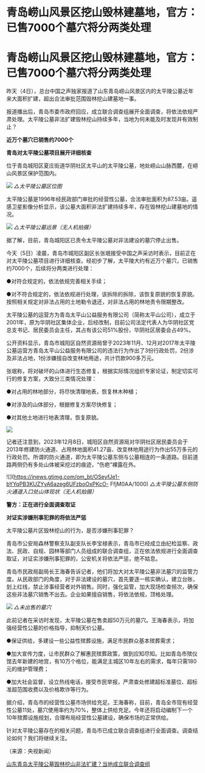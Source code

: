 # 青岛崂山风景区挖山毁林建墓地，官方：已售7000个墓穴将分两类处理

# 青岛崂山风景区挖山毁林建墓地，官方：已售7000个墓穴将分两类处理

昨天（4日），总台中国之声独家报道了山东青岛崂山风景区内的太平陵公墓近年来大面积扩建，超出合法审批范围毁林挖山建墓地一事。

报道播出后，青岛市委市政府回应，成立联合调查组展开全面调查，将依法依规严肃处理。太平陵公墓非法扩建毁林挖山持续多年，当地为何未能及时发现并有效制止？

**近万个墓穴已销售约7000个**

**青岛对太平陵公墓项目展开详细核查**

位于青岛城阳区夏庄街道华阴社区太平山的太平陵公墓，地处崂山山脉西麓，在崂山风景区保护范围内。

![](https://inews.gtimg.com/om_bt/OQZMbtpvcm6FhXeaABdAlCAJAujrmfLiS7Xe9feBlj6AMAA/1000)
_△太平陵公墓区位图_

太平陵公墓是1996年经民政部门审批的经营性公墓，合法审批面积为87.53亩。遥感卫星影像分析显示，该公墓大面积非法扩建持续多年，存在毁林挖山建墓地的情况。

![](https://inews.gtimg.com/om_bt/OrHvhfc9nwAvtadxUZ36hkdOaVRSKJkekVs_7A2PajQogAA/1000)
_△太平陵公墓远景（无人机拍摄）_

据了解，目前，青岛城阳区已责令太平陵公墓对非法建设的墓穴停止出售。

今天（5日）凌晨，青岛市城阳区副区长张珉接受中国之声采访时表示，目前正在对太平陵公墓项目进行详细核查。经初步了解，太平陵大约有近万个墓穴，已销售约7000个，后续将分两类进行处理：

●对符合规定的，依法依规完善相关手续；

●对不符合规定的，依法依规进行处理，该拆除的拆除，该恢复原貌的恢复原貌。按照相关规定对非法占用的土地勒令退还，对非法占用的林地责令限期整改。

太平陵公墓的运营方为青岛太平山公益服务有限公司（简称太平山公司），成立于2001年，原为华阴社区集体企业，后经改制，目前公司法定代表人为华阴社区党总支书记、居民委员会主任，其占有该公司51%股份，华阴社区居委会占49%。

公开资料显示，青岛市城阳区自然资源局曾于2023年11月、12月对2017年太平陵公墓运营方青岛太平山公益服务有限公司的违法行为作出了3份行政处罚，2份涉及非法占地，1份涉嫌擅自改变林地用途，共计罚款900多万元。

张珉称，将对破坏的山体进行生态修复，根据实际情况组织专家论证，制定切实可行的修复方案，大致分三类情况处理：

●对占用的林地部分，将尽快清理地表，恢复林木种植；

●对涉及的山体部分，根据修复方案尽快修复；

●对其他土地进行地表清理，恢复原貌。

![](https://inews.gtimg.com/om_bt/O01XHMxppBZWs1mgusAnEADZDqCmOPikd8unvxMb3-tkIAA/1000)

记者还注意到，2023年12月8日，城阳区自然资源局对华阴社区居民委员会于2013年修建防火通道、占用林地面积41.27亩、改变林地用途行为作出55万多元的行政处罚。所谓的防火通道，即为太平陵公墓东侧与公墓相连的一条道路。目前道路两侧仍有多处山体被采挖过的痕迹，“伤疤”裸露在外。

![](https://inews.gtimg.com/om_bt/OSeyfJe1-bYYqPB3KUZYyA6azeg6UFzboOxPKcO-
FfjM0AA/1000) _△太平陵公墓东侧防火通道入口处山体现状（无人机拍摄）_

**警方：正在进行全面调查取证**

**对证实涉嫌刑事犯罪的将依法严惩**

太平陵公墓片区毁林挖山的行为，是否涉嫌刑事犯罪？

青岛市公安局森林警察支队副支队长李宝禄表示，青岛市已经成立由纪检监察、政法、民政、自规、园林等部门人员组成的联合调查组，正在依法依规进行全面调查取证，对证实涉嫌刑事犯罪的，公安机关将依法严惩，绝不姑息。

青岛市民政局副局长王海春告诉记者，他们将加大对太平陵公墓非法墓穴的监管力度。从民政部门的角度，对于非法建设的墓穴，首先要逐一核实确认，建立台账，划上红线，禁止涉事经营者对外销售。同时，强化监管，加大现场检查频次，确保这些非法墓穴销售不出去。企业如果擅自销售，将依法依规，顶格处理。

![](https://inews.gtimg.com/om_bt/GodgNzG4Xc6fXd0K6gQkiupsjZ00OnlcACvxSW383HuyMAA/0)
_△未出售的墓穴_

​此前记者在采访时发现，太平陵公墓在售卖超50万元的墓穴。王海春表示，将加强经营性公墓的价格指导，抑制天价公墓。

●保证供给，多建设一些公益性殡葬设施，满足市民群众基本殡葬需求；

●加大宣传力度，让市民群众了解惠民殡葬政策，做到应知尽知。比如青岛市殡仪馆去年新建的地宫，有10万个格位，能满足主城区10年左右的需求，每年只需180元的维护管理费；

●加大社会监督，设立热线电话，接受市民举报，严肃查处修建超标准墓位、超标准超范围收费以及价格欺诈等行为。

据介绍，青岛市的经营性公墓市场供给充足。王海春称，目前，青岛全市现有经营性公墓11处，墓穴使用率约为70%，整体上供给充足。今年还将启动编制下一个10年殡葬设施规划，合理布局经营性公墓建设，确保市场的正常供给。

针对太平陵公墓存在的相关问题，青岛市已成立联合调查组进行全面调查。调查结论如何？我们将继续关注。

（来源：央视新闻）

[山东青岛太平陵公墓毁林挖山非法扩建？当地成立联合调查组](https://news.qq.com/rain/a/20240404A07T1100)

